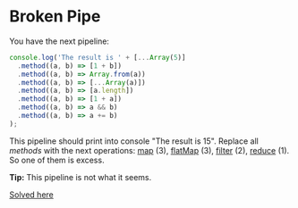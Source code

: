 # Broken Pipe
You have the next pipeline:
```javascript
console.log('The result is ' + [...Array(5)]
  .method((a, b) => [1 + b])
  .method((a, b) => Array.from(a))
  .method((a, b) => [...Array(a)])
  .method((a, b) => [a.length])
  .method((a, b) => [1 + a])
  .method((a, b) => a && b)
  .method((a, b) => a += b)
);
```

This pipeline should print into console "The result is 15". Replace all *methods* with the next operations: [map](https://developer.mozilla.org/en-US/docs/Web/JavaScript/Reference/Global_Objects/Array/map) (3), [flatMap](https://developer.mozilla.org/en-US/docs/Web/JavaScript/Reference/Global_Objects/Array/flatMap) (3), [filter](https://developer.mozilla.org/en-US/docs/Web/JavaScript/Reference/Global_Objects/Array/filter) (2), [reduce](https://developer.mozilla.org/en-US/docs/Web/JavaScript/Reference/Global_Objects/Array/Reduce) (1). So one of them is excess.

**Tip:** This pipeline is not what it seems.

[Solved here](../solved/6.md#broken-pipe)    
